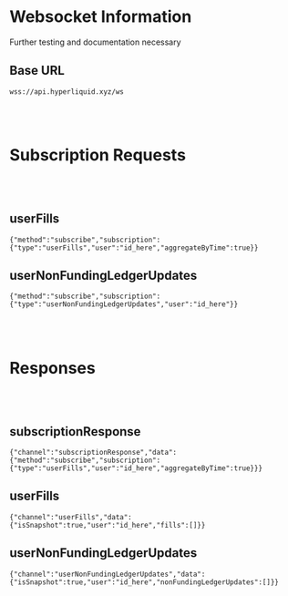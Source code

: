 # Websocket Information
Further testing and documentation necessary

## Base URL
```
wss://api.hyperliquid.xyz/ws
```
<br></br>

# Subscription Requests
<br></br>

## userFills
```
{"method":"subscribe","subscription":{"type":"userFills","user":"id_here","aggregateByTime":true}}
```

## userNonFundingLedgerUpdates
```
{"method":"subscribe","subscription":{"type":"userNonFundingLedgerUpdates","user":"id_here"}}
```
<br></br>

# Responses
<br></br>
## subscriptionResponse
```
{"channel":"subscriptionResponse","data":{"method":"subscribe","subscription":{"type":"userFills","user":"id_here","aggregateByTime":true}}}
```

## userFills
```
{"channel":"userFills","data":{"isSnapshot":true,"user":"id_here","fills":[]}}
```

## userNonFundingLedgerUpdates
```
{"channel":"userNonFundingLedgerUpdates","data":{"isSnapshot":true,"user":"id_here","nonFundingLedgerUpdates":[]}}
```